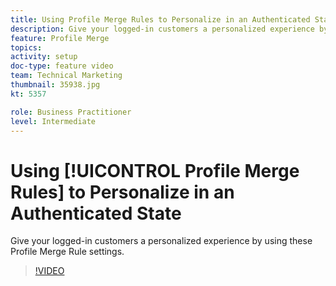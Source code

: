 ```yaml
---
title: Using Profile Merge Rules to Personalize in an Authenticated State
description: Give your logged-in customers a personalized experience by using these Profile Merge Rule settings.
feature: Profile Merge
topics: 
activity: setup
doc-type: feature video
team: Technical Marketing
thumbnail: 35938.jpg
kt: 5357

role: Business Practitioner
level: Intermediate
---
```


# Using [!UICONTROL Profile Merge Rules] to Personalize in an Authenticated State

Give your logged-in customers a personalized experience by using these Profile Merge Rule settings.

>[!VIDEO](https://video.tv.adobe.com/v/35938/?quality=12&learn=on)
